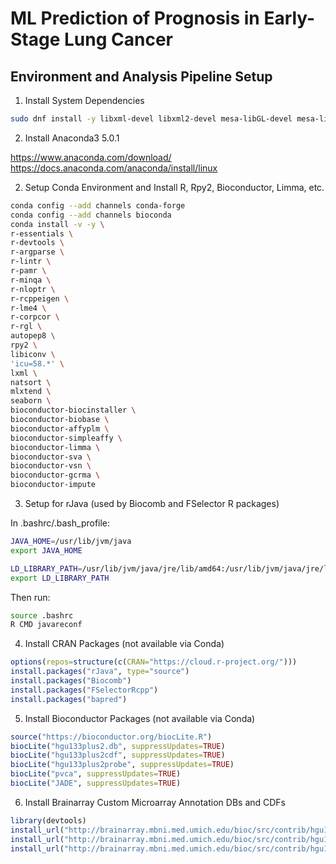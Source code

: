 # ML Prediction of Prognosis in Early-Stage Lung Cancer

## Environment and Analysis Pipeline Setup

1. Install System Dependencies

```bash
sudo dnf install -y libxml-devel libxml2-devel mesa-libGL-devel mesa-libGLU-devel
```

2. Install Anaconda3 5.0.1

https://www.anaconda.com/download/
https://docs.anaconda.com/anaconda/install/linux

2. Setup Conda Environment and Install R, Rpy2, Bioconductor, Limma, etc.

```bash
conda config --add channels conda-forge
conda config --add channels bioconda
conda install -v -y \
r-essentials \
r-devtools \
r-argparse \
r-lintr \
r-pamr \
r-minqa \
r-nloptr \
r-rcppeigen \
r-lme4 \
r-corpcor \
r-rgl \
autopep8 \
rpy2 \
libiconv \
'icu=58.*' \
lxml \
natsort \
mlxtend \
seaborn \
bioconductor-biocinstaller \
bioconductor-biobase \
bioconductor-affyplm \
bioconductor-simpleaffy \
bioconductor-limma \
bioconductor-sva \
bioconductor-vsn \
bioconductor-gcrma \
bioconductor-impute
```

3. Setup for rJava (used by Biocomb and FSelector R packages)

In .bashrc/.bash_profile:
```bash
JAVA_HOME=/usr/lib/jvm/java
export JAVA_HOME

LD_LIBRARY_PATH=/usr/lib/jvm/java/jre/lib/amd64:/usr/lib/jvm/java/jre/lib/amd64/server
export LD_LIBRARY_PATH
```
Then run:
```bash
source .bashrc
R CMD javareconf
```

4. Install CRAN Packages (not available via Conda)

```R
options(repos=structure(c(CRAN="https://cloud.r-project.org/")))
install.packages("rJava", type="source")
install.packages("Biocomb")
install.packages("FSelectorRcpp")
install.packages("bapred")
```

5. Install Bioconductor Packages (not available via Conda)

```R
source("https://bioconductor.org/biocLite.R")
biocLite("hgu133plus2.db", suppressUpdates=TRUE)
biocLite("hgu133plus2cdf", suppressUpdates=TRUE)
biocLite("hgu133plus2probe", suppressUpdates=TRUE)
biocLite("pvca", suppressUpdates=TRUE)
biocLite("JADE", suppressUpdates=TRUE)
```

6. Install Brainarray Custom Microarray Annotation DBs and CDFs

```R
library(devtools)
install_url("http://brainarray.mbni.med.umich.edu/bioc/src/contrib/hgu133plus2hsentrezg.db_22.0.0.tar.gz")
install_url("http://brainarray.mbni.med.umich.edu/bioc/src/contrib/hgu133plus2hsentrezgcdf_22.0.0.tar.gz")
install_url("http://brainarray.mbni.med.umich.edu/bioc/src/contrib/hgu133plus2hsentrezgprobe_22.0.0.tar.gz")
```
